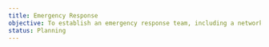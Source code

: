 ```yaml
---
title: Emergency Response
objective: To establish an emergency response team, including a network on ham radios for communication.
status: Planning
---
```

